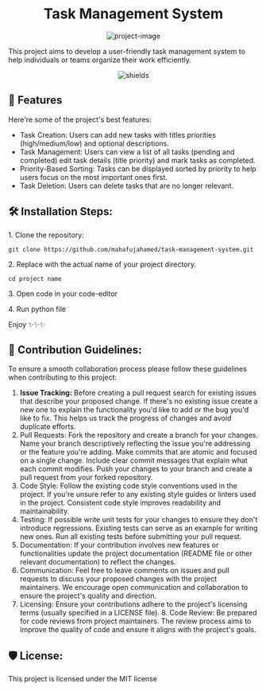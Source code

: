 <h1 align="center" id="title">Task Management System</h1>

<p align="center"><img src="https://socialify.git.ci/mahafujahamed/task-management-system/image?description=1&amp;descriptionEditable=This%20project%20aims%20to%20develop%20a%20user-friendly%20task%20management%20system%20to%20help%20individuals%20or%20teams%20organize%20their%20work%20efficiently.&amp;font=Rokkitt&amp;forks=1&amp;issues=1&amp;language=1&amp;name=1&amp;owner=1&amp;pattern=Circuit%20Board&amp;pulls=1&amp;stargazers=1&amp;theme=Light" alt="project-image"></p>

<p id="description">This project aims to develop a user-friendly task management system to help individuals or teams organize their work efficiently.</p>

<p align="center"><img src="https://img.shields.io/badge/any_text-you_like-blue" alt="shields"></p>

  
  
<h2>🧐 Features</h2>

Here're some of the project's best features:

*   Task Creation: Users can add new tasks with titles priorities (high/medium/low) and optional descriptions.
*   Task Management: Users can view a list of all tasks (pending and completed) edit task details (title priority) and mark tasks as completed.
*   Priority-Based Sorting: Tasks can be displayed sorted by priority to help users focus on the most important ones first.
*   Task Deletion: Users can delete tasks that are no longer relevant.

<h2>🛠️ Installation Steps:</h2>

<p>1. Clone the repository:</p>

```
git clone https://github.com/mahafujahamed/task-management-system.git
```

<p>2. Replace with the actual name of your project directory.</p>

```
cd project name
```

<p>3. Open code in your code-editor</p>

<p>4. Run python file</p>

<p> Enjoy ✨✨✨</p>

<h2>🍰 Contribution Guidelines:</h2>

To ensure a smooth collaboration process please follow these guidelines when contributing to this project: 
1. <b>Issue Tracking:</b> Before creating a pull request search for existing issues that describe your proposed change. If there's no existing issue create a new one to explain the functionality you'd like to add or the bug you'd like to fix. This helps us track the progress of changes and avoid duplicate efforts.
2. Pull Requests: Fork the repository and create a branch for your changes. Name your branch descriptively reflecting the issue you're addressing or the feature you're adding. Make commits that are atomic and focused on a single change. Include clear commit messages that explain what each commit modifies. Push your changes to your branch and create a pull request from your forked repository.
3. Code Style: Follow the existing code style conventions used in the project. If you're unsure refer to any existing style guides or linters used in the project. Consistent code style improves readability and maintainability.
4. Testing: If possible write unit tests for your changes to ensure they don't introduce regressions. Existing tests can serve as an example for writing new ones. Run all existing tests before submitting your pull request.
5. Documentation: If your contribution involves new features or functionalities update the project documentation (README file or other relevant documentation) to reflect the changes.
6. Communication: Feel free to leave comments on issues and pull requests to discuss your proposed changes with the project maintainers. We encourage open communication and collaboration to ensure the project's quality and direction.
7. Licensing: Ensure your contributions adhere to the project's licensing terms (usually specified in a LICENSE file). 8. Code Review: Be prepared for code reviews from project maintainers. The review process aims to improve the quality of code and ensure it aligns with the project's goals.

<h2>🛡️ License:</h2>

This project is licensed under the MIT license
